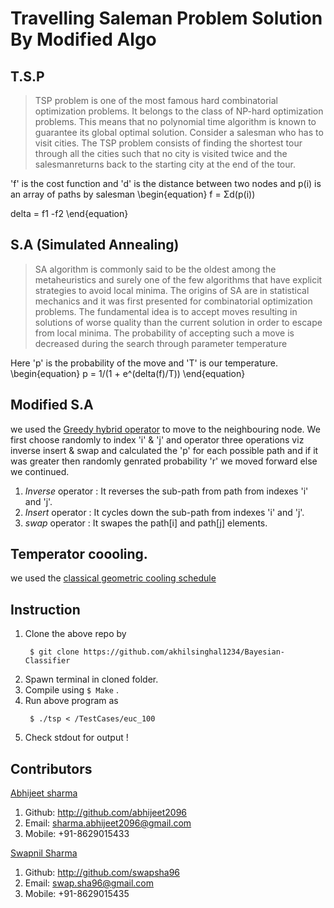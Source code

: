 # Travelling Saleman Problem Solution By Modified Algo

## T.S.P
> TSP problem is one of the most famous hard combinatorial optimization problems. It belongs to the class of NP-hard optimization problems.
> This means that no polynomial time algorithm is known to guarantee its global optimal solution. Consider a salesman who has to visit
> cities. The TSP problem consists of finding the shortest tour through all the cities such that no city is visited twice and the 
> salesmanreturns back to the starting city at the end of the tour.

'f' is the cost function and 'd' is the distance between two nodes  and p(i) is an array of paths by salesman
\begin{equation}
f = Σd(p(i))

delta = f1 -f2
\end{equation}

## S.A (Simulated Annealing)
>SA algorithm is commonly said to be the oldest among the metaheuristics and surely one of the few algorithms that have explicit strategies
> to avoid local minima. The origins of SA are in statistical mechanics and it was first presented for combinatorial optimization problems.
> The fundamental idea is to accept moves resulting in solutions of worse quality than the current solution in order to escape from local 
> minima. The probability of accepting such a move is decreased during the search through parameter temperature

Here 'p' is the probability of the move and 'T' is our temperature. 
\begin{equation}
p = 1/(1 + e^(delta(f)/T))
\end{equation}

## Modified S.A
we used the [Greedy hybrid operator](http://www.inderscience.com/info/inarticle.php?artid=71818) to move to the neighbouring node. We first choose randomly to index 'i' & 'j' and operator three operations viz inverse insert & swap and calculated the 'p' for each possible path and if it was greater then randomly genrated probability 'r' we moved forward else we continued.

1. *Inverse* operator : It reverses the sub-path from path from indexes 'i' and 'j'.
2. *Insert* operator : It cycles down the sub-path from indexes 'i' and 'j'. 
3. *swap* operator : It swapes the path[i] and path[j] elements.

## Temperator coooling.
we used the [classical geometric cooling schedule](https://view.officeapps.live.com/op/view.aspx?src=http://www.cs.nott.ac.uk/~pszgxk/aim/notes/simulatedannealing.doc) 

## Instruction

1. Clone the above repo by 
	```
	 $ git clone https://github.com/akhilsinghal1234/Bayesian-Classifier 
	```
2. Spawn terminal in cloned folder.
3. Compile using `$ Make` .
4. Run above program as 
	```
	 $ ./tsp < /TestCases/euc_100
	```
5. Check stdout for output !

## Contributors

[Abhijeet sharma](http://students.iitmandi.ac.in/~abhijeet_sharma)
1. Github: http://github.com/abhijeet2096
2. Email: sharma.abhijeet2096@gmail.com
3. Mobile: +91-8629015433

[Swapnil Sharma](http://students.iitmandi.ac.in/~s_sharma)
1. Github: http://github.com/swapsha96
2. Email: swap.sha96@gmail.com
3. Mobile: +91-8629015435